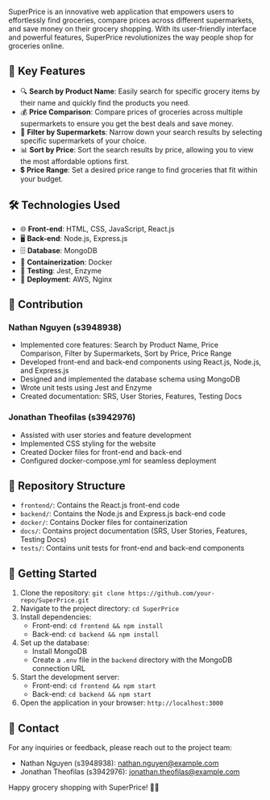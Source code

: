 SuperPrice is an innovative web application that empowers users to effortlessly find groceries, compare prices across different supermarkets, and save money on their grocery shopping. With its user-friendly interface and powerful features, SuperPrice revolutionizes the way people shop for groceries online.

## 🌟 Key Features

- 🔍 **Search by Product Name**: Easily search for specific grocery items by their name and quickly find the products you need.
- 💰 **Price Comparison**: Compare prices of groceries across multiple supermarkets to ensure you get the best deals and save money.
- 🏪 **Filter by Supermarkets**: Narrow down your search results by selecting specific supermarkets of your choice.
- 📊 **Sort by Price**: Sort the search results by price, allowing you to view the most affordable options first.
- 💲 **Price Range**: Set a desired price range to find groceries that fit within your budget.

## 🛠️ Technologies Used

- 🌐 **Front-end**: HTML, CSS, JavaScript, React.js
- 🖥️ **Back-end**: Node.js, Express.js
- 🗄️ **Database**: MongoDB
- 🐳 **Containerization**: Docker
- 🧪 **Testing**: Jest, Enzyme
- 🚀 **Deployment**: AWS, Nginx

## 🤝 Contribution

### Nathan Nguyen (s3948938)

- Implemented core features: Search by Product Name, Price Comparison, Filter by Supermarkets, Sort by Price, Price Range
- Developed front-end and back-end components using React.js, Node.js, and Express.js
- Designed and implemented the database schema using MongoDB
- Wrote unit tests using Jest and Enzyme
- Created documentation: SRS, User Stories, Features, Testing Docs

### Jonathan Theofilas (s3942976)

- Assisted with user stories and feature development
- Implemented CSS styling for the website
- Created Docker files for front-end and back-end
- Configured docker-compose.yml for seamless deployment

## 📂 Repository Structure

- `frontend/`: Contains the React.js front-end code
- `backend/`: Contains the Node.js and Express.js back-end code
- `docker/`: Contains Docker files for containerization
- `docs/`: Contains project documentation (SRS, User Stories, Features, Testing Docs)
- `tests/`: Contains unit tests for front-end and back-end components

## 🚀 Getting Started

1. Clone the repository: `git clone https://github.com/your-repo/SuperPrice.git`
2. Navigate to the project directory: `cd SuperPrice`
3. Install dependencies:
   - Front-end: `cd frontend && npm install`
   - Back-end: `cd backend && npm install`
4. Set up the database:
   - Install MongoDB
   - Create a `.env` file in the `backend` directory with the MongoDB connection URL
5. Start the development server:
   - Front-end: `cd frontend && npm start`
   - Back-end: `cd backend && npm start`
6. Open the application in your browser: `http://localhost:3000`

## 📧 Contact

For any inquiries or feedback, please reach out to the project team:

- Nathan Nguyen (s3948938): nathan.nguyen@example.com
- Jonathan Theofilas (s3942976): jonathan.theofilas@example.com

Happy grocery shopping with SuperPrice! 🛒✨
